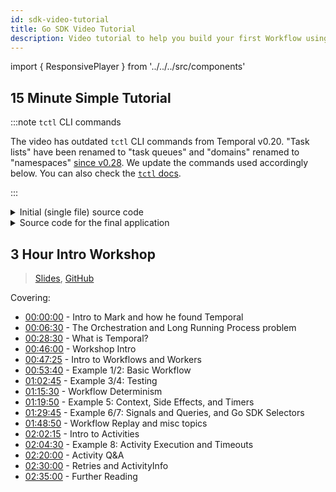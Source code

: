 ```yaml
---
id: sdk-video-tutorial
title: Go SDK Video Tutorial
description: Video tutorial to help you build your first Workflow using Go SDK
---
```


import { ResponsivePlayer } from '../../../src/components'

## 15 Minute Simple Tutorial

<ResponsivePlayer url='https://www.youtube.com/watch?v=Wo0y_Ce3d4I' />

:::note `tctl` CLI commands

The video has outdated `tctl` CLI commands from Temporal v0.20.
"Task lists" have been renamed to "task queues" and "domains" renamed to "namespaces" [since v0.28](/cadence-to-temporal/).
We update the commands used accordingly below.
You can also check the [`tctl` docs](/tctl).

:::

<details>
<summary> Initial (single file) source code
</summary>

```go
// main.go

package main

import (
    "github.com/uber-go/tally"
    "go.uber.org/zap"
    "go.temporal.io/sdk/client"
    "go.temporal.io/sdk/worker"
)

func main() {
    logger, err := zap.NewDevelopment()
    if err != nil {
        panic(err)
    }

    logger.Info("Zap logger created")
    scope := tally.NoopScope

    // The client is a heavyweight object that should be created once
    serviceClient, err := client.NewClient(client.Options{
        HostPort:     client.DefaultHostPort,
        Namespace:   client.DefaultNamespace,
        MetricsScope: scope,
    })
    if err != nil {
        logger.Fatal("Unable to start worker", zap.Error(err))
    }

    worker := worker.New(serviceClient, "tutorial_tq", worker.Options{
        Logger: logger,
    })

    worker.RegisterWorkflow(MyWorkflow)
    worker.RegisterActivity(MyActivity)

    err = worker.Start()
    if err != nil {
        logger.Fatal("Unable to start worker", zap.Error(err))
    }

    select {}
}

func MyWorkflow(ctx workflow.Context) error {
    logger := workflow.GetLogger(ctx)
    logger.Info("Workflow MyWorkflow started")
    return nil
}

func MyActivity(ctx context.Context) error {
    logger := workflow.GetLogger(ctx)
    logger.Info("MyActivity activity started")
    return nil
}

```

Once you are ready, you can run:

```bash
go run main.go
docker run --network=host --rm temporalio/tctl:latest tq describe --tq tutorial_tq
```

</details>

<details>
<summary> Source code for the final application
</summary>

```go
// activities/get_user.go
package activities

import (
	"context"

	"go.temporal.io/sdk/activity"
)

// GetUser is the implementation for Temporal activity
func GetUser(ctx context.Context) (string, error) {
	logger := activity.GetLogger(ctx)
	logger.Info("GetUser activity called")
	return "Temporal", nil
}
```

```go
// activities/send_greeting.go
package activities

import (
	"context"
	"fmt"

	"go.temporal.io/sdk/activity"
)

// SendGreeting is the implementation for Temporal activity
func SendGreeting(ctx context.Context, user string) error {
	logger := activity.GetLogger(ctx)
	logger.Info("SendGreeting activity called")

	fmt.Printf("Greeting sent to user: %v\n", user)
	return nil
}
```

```go
// workflows/greeting.go
package workflows

import (
	"time"

	"github.com/samarabbas/tutorial-go-sdk/activities"
	"go.temporal.io/sdk/workflow"
	"go.uber.org/zap"
)

// Greetings is the implementation for Temporal Workflow
func Greetings(ctx workflow.Context) error {
	logger := workflow.GetLogger(ctx)
	logger.Info("Workflow Greetings started")

	ao := workflow.ActivityOptions{
		ScheduleToStartTimeout: time.Hour,
		StartToCloseTimeout:    time.Hour,
	}
	ctx = workflow.WithActivityOptions(ctx, ao)

	var user string
	err := workflow.ExecuteActivity(ctx, activities.GetUser).Get(ctx, &user)
	if err != nil {
		return err
	}

	err = workflow.ExecuteActivity(ctx, activities.SendGreeting, user).Get(ctx, nil)
	if err != nil {
		return err
	}

	logger.Info("Greetings Workflow complete", zap.String("user", user))
	return nil
}
```

```go
// main.go
package main

import (
    "github.com/uber-go/tally"
    "go.uber.org/zap"

    "github.com/samarabbas/tutorial-go-sdk/activities"
    "github.com/samarabbas/tutorial-go-sdk/workflows"

    "go.temporal.io/sdk/client"
    "go.temporal.io/sdk/worker"
)

func main() {
	logger, err := zap.NewDevelopment()
	if err != nil {
		panic(err)
	}

	logger.Info("Zap logger created")
	scope := tally.NoopScope

	// The client is a heavyweight object that should be created once
	serviceClient, err := client.NewClient(client.Options{
		HostPort:     client.DefaultHostPort,
		Namespace:   client.DefaultNamespace,
		MetricsScope: scope,
	})
	if err != nil {
		logger.Fatal("Unable to start worker", zap.Error(err))
	}

	worker := worker.New(serviceClient, "tutorial_tq", worker.Options{
		Logger: logger,
	})

	worker.RegisterWorkflow(workflows.Greetings)
	worker.RegisterActivity(activities.GetUser)
	worker.RegisterActivity(activities.SendGreeting)

	err = worker.Start()
	if err != nil {
		logger.Fatal("Unable to start worker", zap.Error(err))
	}

	select {}
}
```

Once you are ready, you can run:

```bash
# start workers
go run main.go

# start workflow
docker run --network=host --rm temporalio/tctl:latest wf start --tq tutorial_tq -w Greet_Temporal_1 --wt Greetings --et 3600 --wtt 10

# list workflow executions
docker run --network=host --rm temporalio/tctl:latest wf list

# list single workflwo
docker run --network=host --rm temporalio/tctl:latest wf show -w Greet_Samar_1
```

</details>

## 3 Hour Intro Workshop

> [Slides](https://sagikazarmark.hu/slides/workshops/temporal-intro/), [GitHub](https://github.com/sagikazarmark/temporal-intro-workshop)

<ResponsivePlayer url='https://www.youtube.com/watch?v=UwdGmdTO3Ts' />

Covering:

- [00:00:00](https://www.youtube.com/watch?v=UwdGmdTO3Ts&t=0s) - Intro to Mark and how he found Temporal
- [00:06:30](https://www.youtube.com/watch?v=UwdGmdTO3Ts&t=390s) - The Orchestration and Long Running Process problem
- [00:28:30](https://www.youtube.com/watch?v=UwdGmdTO3Ts&t=1710s) - What is Temporal?
- [00:46:00](https://www.youtube.com/watch?v=UwdGmdTO3Ts&t=2760s) - Workshop Intro
- [00:47:25](https://www.youtube.com/watch?v=UwdGmdTO3Ts&t=2845s) - Intro to Workflows and Workers
- [00:53:40](https://www.youtube.com/watch?v=UwdGmdTO3Ts&t=3220s) - Example 1/2: Basic Workflow
- [01:02:45](https://www.youtube.com/watch?v=UwdGmdTO3Ts&t=3765s) - Example 3/4: Testing
- [01:15:30](https://www.youtube.com/watch?v=UwdGmdTO3Ts&t=4530s) - Workflow Determinism
- [01:19:50](https://www.youtube.com/watch?v=UwdGmdTO3Ts&t=4790s) - Example 5: Context, Side Effects, and Timers
- [01:29:45](https://www.youtube.com/watch?v=UwdGmdTO3Ts&t=5385s) - Example 6/7: Signals and Queries, and Go SDK Selectors
- [01:48:50](https://www.youtube.com/watch?v=UwdGmdTO3Ts&t=6530s) - Workflow Replay and misc topics
- [02:02:15](https://www.youtube.com/watch?v=UwdGmdTO3Ts&t=7335s) - Intro to Activities
- [02:04:30](https://www.youtube.com/watch?v=UwdGmdTO3Ts&t=7470s) - Example 8: Activity Execution and Timeouts
- [02:20:00](https://www.youtube.com/watch?v=UwdGmdTO3Ts&t=8400s) - Activity Q&A
- [02:30:00](https://www.youtube.com/watch?v=UwdGmdTO3Ts&t=9000s) - Retries and ActivityInfo
- [02:35:00](https://www.youtube.com/watch?v=UwdGmdTO3Ts&t=9300s) - Further Reading
